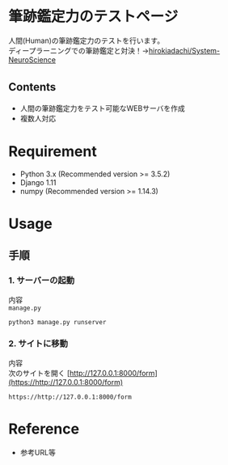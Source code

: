 # 筆跡鑑定力のテストページ
人間(Human)の筆跡鑑定力のテストを行います。  
ディープラーニングでの筆跡鑑定と対決！→[hirokiadachi/System-NeuroScience](https://github.com/hirokiadachi/System-NeuroScience)

## Contents　<!-- コンテンツ：内容 -->
- 人間の筆跡鑑定力をテスト可能なWEBサーバを作成
- 複数人対応

# Requirement <!-- 要件 -->
- Python 3.x (Recommended version >= 3.5.2)
- Django 1.11
- numpy (Recommended version >= 1.14.3)

# Usage <!-- 使用法 -->

## 手順

### 1. サーバーの起動
内容  
`manage.py`
```
python3 manage.py runserver
```

### 2. サイトに移動
内容  
次のサイトを開く
[http://127.0.0.1:8000/form](https://http://127.0.0.1:8000/form)

```
https://http://127.0.0.1:8000/form
```

# Reference <!-- 参照 -->
- 参考URL等
